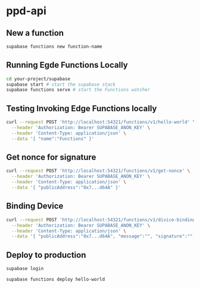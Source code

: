 # ppd-api

## New a function

```bash
supabase functions new function-name
```

## Running Egde Functions Locally

```bash
cd your-project/supabase
supabase start # start the supabase stack
supabase functions serve # start the Functions watcher
```

## Testing Invoking Edge Functions locally

```bash
curl --request POST 'http://localhost:54321/functions/v1/hello-world' \
  --header 'Authorization: Bearer SUPABASE_ANON_KEY' \
  --header 'Content-Type: application/json' \
  --data '{ "name":"Functions" }'
```

## Get nonce for signature

```bash
curl --request POST 'http://localhost:54321/functions/v1/get-nonce' \
  --header 'Authorization: Bearer SUPABASE_ANON_KEY' \
  --header 'Content-Type: application/json' \
  --data '{ "publicAddress":"0x7...d64A" }'
```

## Binding Device

```bash
curl --request POST 'http://localhost:54321/functions/v1/divice-binding' \
  --header 'Authorization: Bearer SUPABASE_ANON_KEY' \
  --header 'Content-Type: application/json' \
  --data '{ "publicAddress":"0x7...d64A", "message":"", "signature":"", "publisherName":"" }'
```

## Deploy to production

```bash
supabase login
```

```bash
supabase functions deploy hello-world
```
